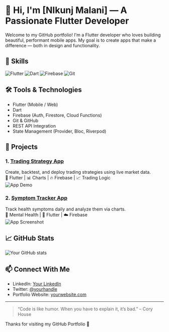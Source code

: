 # 👋 Hi, I'm [NIkunj Malani] — A Passionate Flutter Developer

Welcome to my GitHub portfolio! I'm a Flutter developer who loves building beautiful, performant mobile apps. My goal is to create apps that make a difference — both in design and functionality.

## 🚀 Skills

![Flutter](https://img.shields.io/badge/Flutter-02569B?style=for-the-badge&logo=flutter&logoColor=white)
![Dart](https://img.shields.io/badge/Dart-0175C2?style=for-the-badge&logo=dart&logoColor=white)
![Firebase](https://img.shields.io/badge/Firebase-FFCA28?style=for-the-badge&logo=firebase&logoColor=black)
![Git](https://img.shields.io/badge/Git-F05032?style=for-the-badge&logo=git&logoColor=white)

<!-- Add more badges like REST APIs, Provider, Bloc, etc. -->

## 🛠 Tools & Technologies

- Flutter (Mobile / Web)
- Dart
- Firebase (Auth, Firestore, Cloud Functions)
- Git & GitHub
- REST API Integration
- State Management (Provider, Bloc, Riverpod)

## 📱 Projects

### 1. [Trading Strategy App](https://github.com/yourusername/strategy-trading-app)
Create, backtest, and deploy trading strategies using live market data.  
📱 Flutter | 📊 Charts | 🔥 Firebase | 📈 Trading Logic  
![App Demo](link-to-gif-or-image)

### 2. [Symptom Tracker App](https://github.com/yourusername/symptom-tracker)
Track health symptoms daily and analyze them via charts.  
🧠 Mental Health | 📱 Flutter | ☁️ Firebase  
![App Screenshot](link-to-image)

<!-- Add more projects in similar format -->

## 📈 GitHub Stats

![Your GitHub stats](https://github-readme-stats.vercel.app/api?username=yourusername&show_icons=true&theme=tokyonight)

## 📫 Connect With Me

- LinkedIn: [Your LinkedIn](https://linkedin.com/in/yourname)
- Twitter: [@yourhandle](https://twitter.com/yourhandle)
- Portfolio Website: [yourwebsite.com](https://yourwebsite.com)

---

> “Code is like humor. When you have to explain it, it’s bad.” – Cory House

Thanks for visiting my GitHub Portfolio 🙏
